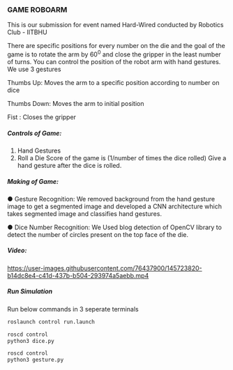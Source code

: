 ### GAME ROBOARM
This is our submission for event named Hard-Wired conducted by Robotics Club - IITBHU

There are specific positions for every number on the die and the goal of the game is to rotate the arm by
60<sup>0</sup>  and close the gripper in the least number of turns. You can control the position of the robot arm with
hand gestures.
We use 3 gestures

Thumbs Up: Moves the arm to a specific position according to number on dice

Thumbs Down: Moves the arm to initial position

Fist : Closes the gripper

##### Controls of Game:
1. Hand Gestures
2. Roll a Die
Score of the game is (1/number of times the dice rolled)
Give a hand gesture after the dice is rolled.
##### Making of Game:
● Gesture Recognition: We removed background from the hand gesture image to get a segmented
image and developed a CNN architecture which takes segmented image and classifies hand
gestures.

● Dice Number Recognition: We Used blog detection of OpenCV library to detect the number of
circles present on the top face of the die.

##### Video:
https://user-images.githubusercontent.com/76437900/145723820-b14dc8e4-c41d-437b-b504-293974a5aebb.mp4

##### Run Simulation
Run below commands in 3 seperate terminals
```bash
roslaunch control run.launch
```
```bash
roscd control
python3 dice.py
```
```bash
roscd control
python3 gesture.py
```
